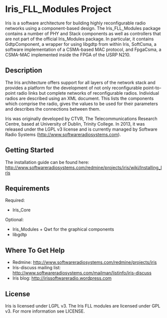 # Iris_FLL_Modules Project

Iris is a software architecture for building highly reconfigurable radio 
networks using a component-based design. 
The Iris_FLL_Modules package contains a number of PHY and Stack components 
as well as controllers that are not part of the official Iris_Modules package. 
In particular, it contains GdtpComponent, a wrapper for using libgdtp 
from within Iris, SoftCsma, a software implementation of a CSMA-based MAC 
protocol, and FpgaCsma, a CSMA-MAC implemented inside the FPGA of the USRP N210. 

## Description

The Iris architecture offers support for all layers of the network stack
and provides a platform for the development of not only reconfigurable 
point-to-point radio links but complete networks of reconfigurable radios. 
Individual radios are described using an XML document. This lists the 
components which comprise the radio, gives the values to be used for 
their parameters and describes the connections between them.

Iris was originally developed by CTVR, The Telecommunications Research 
Centre, based at University of Dublin, Trinity College. 
In 2013, it was released under the LGPL v3 license and is currently 
managed by Software Radio Systems (http://www.softwareradiosystems.com).

## Getting Started

The installation guide can be found here: http://www.softwareradiosystems.com/redmine/projects/iris/wiki/Installing_Iris

## Requirements

Required:
* Iris_Core

Optional:
* Iris_Modules + Qwt for the graphical components
* libgdtp

## Where To Get Help

* Redmine: http://www.softwareradiosystems.com/redmine/projects/iris
* Iris-discuss mailing list: http://www.softwareradiosystems.com/mailman/listinfo/iris-discuss
* Iris blog: http://irissoftwareradio.wordpress.com

## License

Iris is licensed under LGPL v3.
The Iris FLL modules are licensed under GPL v3. 
For more information see LICENSE.
